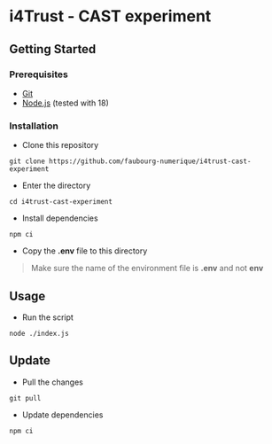 # i4Trust - CAST experiment

## Getting Started

### Prerequisites

- [Git](https://git-scm.com/)
- [Node.js](https://nodejs.org/en/) (tested with 18)

### Installation

- Clone this repository

```
git clone https://github.com/faubourg-numerique/i4trust-cast-experiment
```

- Enter the directory

```
cd i4trust-cast-experiment
```

- Install dependencies

```
npm ci
```

- Copy the **.env** file to this directory

> Make sure the name of the environment file is **.env** and not **env**

## Usage

- Run the script

```
node ./index.js
```

## Update

- Pull the changes

```
git pull
```

- Update dependencies

```
npm ci
```
